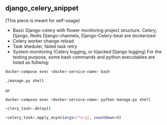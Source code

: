## django_celery_snippet
(This piece is meant for self-usage)
* Basic Django-celery with flower monitoring project structure. Celery, Django, Redis Django-channels, Django-Celery-beat are dockerized
* Celery worker change reload
* Task sheduler, failed task retry
* System monitoring (Celery logging, or hijacked Django logging) 
For the testing purpose, some bash commands and python executables are listed as follwing:
```bash
docker-compose exec <docker-service-name> bash
```
```bash
./manage.py shell
```
or
```bash
docker-compose exec <docker-service-name> python manage.py shell
```
```bash
<clery_task>.delay()
```
```bash
<celery_task>.apply_async(args=[*arg], countdown=5)
```
